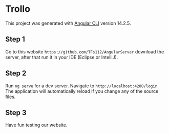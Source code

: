 # Trollo

This project was generated with [Angular CLI](https://github.com/angular/angular-cli) version 14.2.5.

## Step 1

Go to this website `https://github.com/TFs112/AngularServer` download the server, after that run it in your IDE (Eclipse or IntelliJ).

## Step 2

Run `ng serve` for a dev server. Navigate to `http://localhost:4200/login`. The application will automatically reload if you change any of the source files.

## Step 3

Have fun testing our website.


